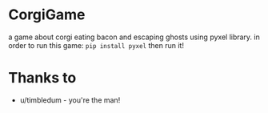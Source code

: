 # CorgiGame
a game about corgi eating bacon and escaping ghosts using pyxel library.
in order to run this game:
`pip install pyxel`
then run it!


# Thanks to
* u/timbledum - you're the man!
